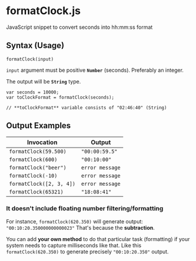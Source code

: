 # formatClock.js
JavaScript snippet to convert seconds into hh:mm:ss format

## Syntax (Usage)
```
formatClock(input)
```

`input` argument must be positive **`Number`** (seconds). Preferably an integer.

The output will be **`String`** type.

```
var seconds = 10000;
var toClockFormat = formatClock(seconds);

// **toClockFormat** variable consists of "02:46:40" (String)
```


## Output Examples

Invocation  | Output
------------- | -------------
`formatClock(59.500)`  | `"00:00:59.5"`
`formatClock(600)`  | `"00:10:00"`
`formatClock("beer")` | `error message`
`formatClock(-10)` | `error message`
`formatClock([2, 3, 4])` | `error message`
`formatClock(65321)` | `"18:08:41"`

### It doesn't include floating number filtering/formatting

For instance, `formatClock(620.350)` will generate output: `"00:10:20.350000000000023"`
That's because the **subtraction**.

You can add **your own method** to do that particular task (formatting) if your system needs to capture milliseconds like that. Like this `formatClock(620.350)` to generate precisely `"00:10:20.350"` output.
